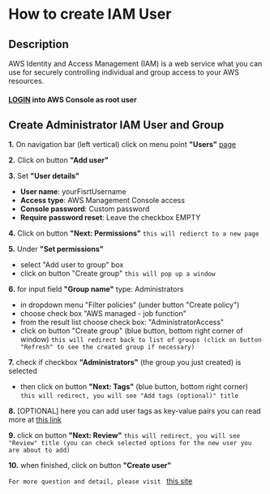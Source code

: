 
# How to create IAM User

## Description
AWS Identity and Access Management (IAM) is a web service what you can use for securely controlling individual and group access to your AWS resources.


#### [LOGIN](https://console.aws.amazon.com/iam/) into AWS Console as root user
    

##  Create Administrator IAM User and Group

**1.** On navigation bar (left vertical) click on menu point **"Users"** [page](https://console.aws.amazon.com/iam/home#/home)

**2.** Click on button **"Add user"** 


**3.** Set **"User details"**
  - **User name**:  yourFisrtUsername
  - **Access type**: AWS Management Console access
  - **Console password**: Custom password
  - **Require password reset**: Leave the checkbox EMPTY


**4.** Click on button **"Next: Permissions"** 
   `this will redierct to a new page`


**5.** Under **"Set permissions"** 
  - select "Add user to group" box
  - click on button "Create group"
  `this will pop up a window` 


**6.** for input field **"Group name"** type: Administrators
  - in dropdown menu "Filter policies" (under button "Create policy")
  - choose check box "AWS managed - job function"
  - from the result list choose check box: "AdministratorAccess"
  - click on button "Create group" (blue button, bottom right corner of window)
  `this will redirect back to list of groups (click on button "Refresh" to see the created group if necessary)` 


**7.** check if checkbox **"Administrators"** (the group you just created) is selected
  - then click on button **"Next: Tags"** (blue button, bottom right corner)
  `this will redirect, you will see "Add tags (optional)" title` 

    
**8.** [OPTIONAL] here you can add user tags as key-value pairs you can read more at [this link](https://docs.aws.amazon.com/IAM/latest/UserGuide/id_tags.html)


**9.** click on button **"Next: Review"** 
   `this will redirect, you will see "Review" title (you can check selected options for the new user you are about to add)` 


**10.** when finished, click on button **"Create user"** 


`For more question and detail, please visit ` [this site](https://docs.aws.amazon.com/IAM/latest/UserGuide/getting-started_create-admin-group.html)
        

        
    
